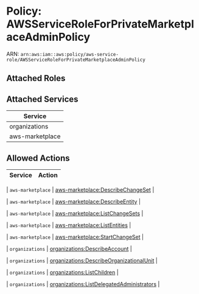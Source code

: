 # Policy: AWSServiceRoleForPrivateMarketplaceAdminPolicy

ARN: `arn:aws:iam::aws:policy/aws-service-role/AWSServiceRoleForPrivateMarketplaceAdminPolicy`

## Attached Roles

## Attached Services

| Service |
|---------|
| organizations |
| aws-marketplace |

## Allowed Actions

| Service | Action |
|:-------:|--------|

| `aws-marketplace` | [aws-marketplace:DescribeChangeSet](../actions.md#aws-marketplace:describechangeset) |

| `aws-marketplace` | [aws-marketplace:DescribeEntity](../actions.md#aws-marketplace:describeentity) |

| `aws-marketplace` | [aws-marketplace:ListChangeSets](../actions.md#aws-marketplace:listchangesets) |

| `aws-marketplace` | [aws-marketplace:ListEntities](../actions.md#aws-marketplace:listentities) |

| `aws-marketplace` | [aws-marketplace:StartChangeSet](../actions.md#aws-marketplace:startchangeset) |

| `organizations` | [organizations:DescribeAccount](../actions.md#organizations:describeaccount) |

| `organizations` | [organizations:DescribeOrganizationalUnit](../actions.md#organizations:describeorganizationalunit) |

| `organizations` | [organizations:ListChildren](../actions.md#organizations:listchildren) |

| `organizations` | [organizations:ListDelegatedAdministrators](../actions.md#organizations:listdelegatedadministrators) |
